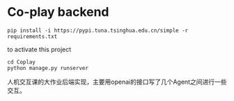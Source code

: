 # Co-play backend

```
pip install -i https://pypi.tuna.tsinghua.edu.cn/simple -r requirements.txt
```
to activate this project
```
cd Coplay
python manage.py runserver
```

人机交互课的大作业后端实现，主要用openai的接口写了几个Agent之间进行一些交互。